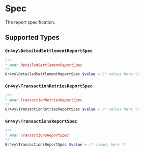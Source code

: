 # Spec

The report specification.


## Supported Types

### `Gr4vy\DetailedSettlementReportSpec`

```php
/**
* @var DetailedSettlementReportSpec
*/
Gr4vy\DetailedSettlementReportSpec $value = /* values here */
```

### `Gr4vy\TransactionRetriesReportSpec`

```php
/**
* @var TransactionRetriesReportSpec
*/
Gr4vy\TransactionRetriesReportSpec $value = /* values here */
```

### `Gr4vy\TransactionsReportSpec`

```php
/**
* @var TransactionsReportSpec
*/
Gr4vy\TransactionsReportSpec $value = /* values here */
```

